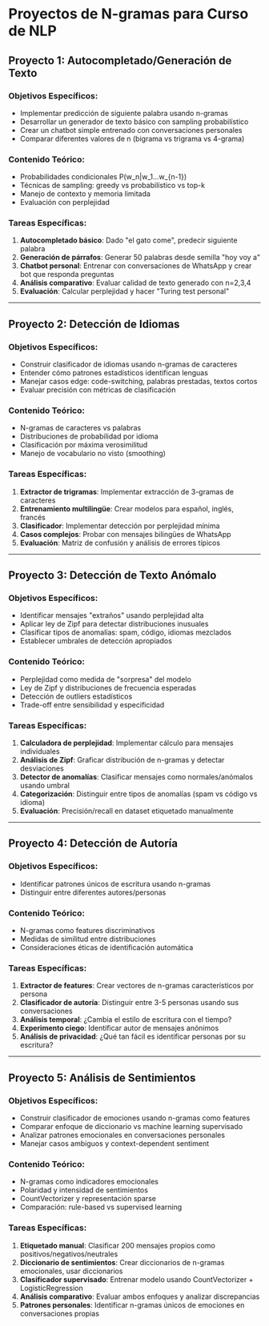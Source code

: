 # Proyectos de N-gramas para Curso de NLP

## **Proyecto 1: Autocompletado/Generación de Texto**

### Objetivos Específicos:
- Implementar predicción de siguiente palabra usando n-gramas
- Desarrollar un generador de texto básico con sampling probabilístico
- Crear un chatbot simple entrenado con conversaciones personales
- Comparar diferentes valores de n (bigrama vs trigrama vs 4-grama)

### Contenido Teórico:
- Probabilidades condicionales P(w_n|w_1...w_{n-1})
- Técnicas de sampling: greedy vs probabilístico vs top-k
- Manejo de contexto y memoria limitada
- Evaluación con perplejidad

### Tareas Específicas:
1. **Autocompletado básico**: Dado "el gato come", predecir siguiente palabra
2. **Generación de párrafos**: Generar 50 palabras desde semilla "hoy voy a"
3. **Chatbot personal**: Entrenar con conversaciones de WhatsApp y crear bot que responda preguntas
4. **Análisis comparativo**: Evaluar calidad de texto generado con n=2,3,4
5. **Evaluación**: Calcular perplejidad y hacer "Turing test personal"

---

## **Proyecto 2: Detección de Idiomas**

### Objetivos Específicos:
- Construir clasificador de idiomas usando n-gramas de caracteres
- Entender cómo patrones estadísticos identifican lenguas
- Manejar casos edge: code-switching, palabras prestadas, textos cortos
- Evaluar precisión con métricas de clasificación

### Contenido Teórico:
- N-gramas de caracteres vs palabras
- Distribuciones de probabilidad por idioma
- Clasificación por máxima verosimilitud
- Manejo de vocabulario no visto (smoothing)

### Tareas Específicas:
1. **Extractor de trigramas**: Implementar extracción de 3-gramas de caracteres
2. **Entrenamiento multilingüe**: Crear modelos para español, inglés, francés
3. **Clasificador**: Implementar detección por perplejidad mínima
4. **Casos complejos**: Probar con mensajes bilingües de WhatsApp
5. **Evaluación**: Matriz de confusión y análisis de errores típicos

---

## **Proyecto 3: Detección de Texto Anómalo**

### Objetivos Específicos:
- Identificar mensajes "extraños" usando perplejidad alta
- Aplicar ley de Zipf para detectar distribuciones inusuales
- Clasificar tipos de anomalías: spam, código, idiomas mezclados
- Establecer umbrales de detección apropiados

### Contenido Teórico:
- Perplejidad como medida de "sorpresa" del modelo
- Ley de Zipf y distribuciones de frecuencia esperadas
- Detección de outliers estadísticos
- Trade-off entre sensibilidad y especificidad

### Tareas Específicas:
1. **Calculadora de perplejidad**: Implementar cálculo para mensajes individuales
2. **Análisis de Zipf**: Graficar distribución de n-gramas y detectar desviaciones
3. **Detector de anomalías**: Clasificar mensajes como normales/anómalos usando umbral
4. **Categorización**: Distinguir entre tipos de anomalías (spam vs código vs idioma)
5. **Evaluación**: Precisión/recall en dataset etiquetado manualmente

---

## **Proyecto 4: Detección de Autoría**

### Objetivos Específicos:
- Identificar patrones únicos de escritura usando n-gramas
- Distinguir entre diferentes autores/personas

### Contenido Teórico:
- N-gramas como features discriminativos
- Medidas de similitud entre distribuciones
- Consideraciones éticas de identificación automática

### Tareas Específicas:
1. **Extractor de features**: Crear vectores de n-gramas característicos por persona
2. **Clasificador de autoría**: Distinguir entre 3-5 personas usando sus conversaciones
3. **Análisis temporal**: ¿Cambia el estilo de escritura con el tiempo?
4. **Experimento ciego**: Identificar autor de mensajes anónimos
5. **Análisis de privacidad**: ¿Qué tan fácil es identificar personas por su escritura?

---

## **Proyecto 5: Análisis de Sentimientos**

### Objetivos Específicos:
- Construir clasificador de emociones usando n-gramas como features
- Comparar enfoque de diccionario vs machine learning supervisado
- Analizar patrones emocionales en conversaciones personales
- Manejar casos ambiguos y context-dependent sentiment

### Contenido Teórico:
- N-gramas como indicadores emocionales
- Polaridad y intensidad de sentimientos
- CountVectorizer y representación sparse
- Comparación: rule-based vs supervised learning

### Tareas Específicas:
1. **Etiquetado manual**: Clasificar 200 mensajes propios como positivos/negativos/neutrales
2. **Diccionario de sentimientos**: Crear diccionarios de n-gramas emocionales, usar diccionarios
3. **Clasificador supervisado**: Entrenar modelo usando CountVectorizer + LogisticRegression
4. **Análisis comparativo**: Evaluar ambos enfoques y analizar discrepancias
5. **Patrones personales**: Identificar n-gramas únicos de emociones en conversaciones propias